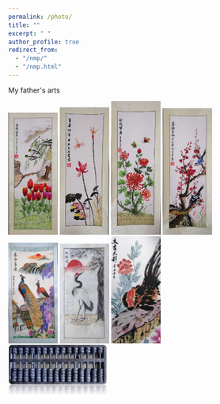 ```yaml
---
permalink: /photo/
title: ""
excerpt: " "
author_profile: true
redirect_from: 
  - "/nmp/"
  - "/nmp.html"
---
```

My father's arts

<img src="/images/1.jpg" alt="/images/1" width="100"/>
<img src="/images/2.jpg" alt="/images/2" width="100"/>
<img src="/images/3.jpg" alt="/images/3" width="100"/>
<img src="/images/4.jpg" alt="/images/4" width="100"/>
<img src="/images/5.jpg" alt="/images/5" width="100"/>
<img src="/images/6.jpg" alt="/images/6" width="100"/>
<img src="/images/7.jpg" alt="/images/7" width="100"/>
<img src="/images/算盘.jpg" alt="/images/算盘" width="200"/>

